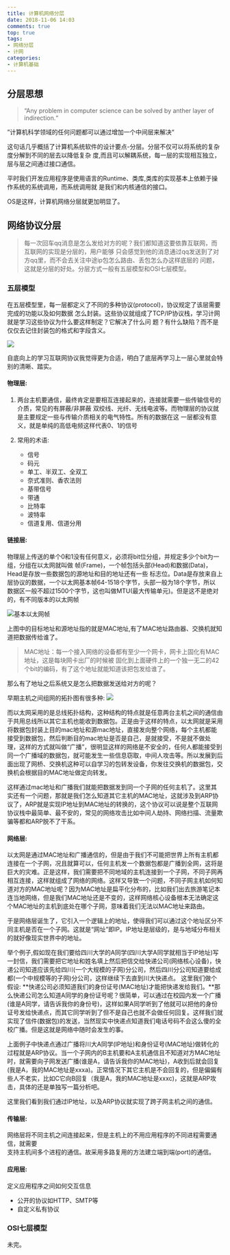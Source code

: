 ```yaml
---
title: 计算机网络分层
date: 2018-11-06 14:03
comments: true
top: true
tags:
- 网络分层
- 计网
categories:
- 计算机基础
---
```


## 分层思想  

> “Any problem  in computer science can be solved by anther layer of indirection.“

”计算机科学领域的任何问题都可以通过增加一个中间层来解决“  

这句话几乎概括了计算机系统软件的设计要点-分层。分层不仅可以将系统的复杂度分解到不同的层去以降低复杂
度,而且可以解耦系统，每一层的实现相互独立，层与层之间通过接口通信。

平时我们开发应用程序是使用语言的Runtime、类库,类库的实现基本上依赖于操作系统的系统调用，而系统调用就
是我们和内核通信的接口。

OS是这样，计算机网络分层就更加明显了。

## 网络协议分层

> 每一次回车qq消息是怎么发给对方的呢？我们都知道这要依靠互联网，而互联网的实现是分层的，用户能够
> 只会感觉到他的消息通过qq发送到了对方qq里，而不会去关注中途ip包怎么路由、丢包怎么办这样底层的
> 问题，这就是分层的好处。分层方式一般有五层模型和OSI七层模型。

### 五层模型

在五层模型里，每一层都定义了不同的多种协议(protocol)，协议规定了该层需要完成的功能以及如何数据
怎么封装。这些协议就组成了TCP/IP协议栈，学习计网就是学习这些协议为什么要这样制定？它解决了什么问
题？有什么缺陷？而不是仅仅去记住封装包的格式和字段含义。

![](https://ws3.sinaimg.cn/large/006tNbRwly1fwzm90dh3yj31920qoai3.jpg)

自底向上的学习互联网协议我觉得更为合适，明白了底层再学习上一层心里就会特别的清晰、踏实。

#### 物理层:

1. 两台主机要通信，最终肯定是要相互连接起来的，连接就需要一些传输信号的介质，常见的有屏蔽/非屏蔽
双绞线、光纤、无线电波等。而物理层的协议就是主要规定一些与传输介质相关的电气特性。所有的数据在这
一层都没有意义，就是单纯的高低电频这样代表0、1的信号

1.  常用的术语:
    * 信号
    * 码元
    * 单工、半双工、全双工
    * 奈式准则、香农法则
    * 基带信号
    * 带通
    * 比特率
    * 波特率
    * 信道复用、信道分用

#### 链接层:

物理层上传送的单个0和1没有任何意义，必须将bit位分组，并规定多少个bit为一组，分组在以太网就叫做
帧(Frame)，一个帧包括头部(Head)和数据(Data)，Head是存放一些数据包的源地址和目的地址还有一些
标志位。Data是存放来自上层协议的数据，一个以太网基本帧64-1518个字节，头部一般为18个字节，所以
数据区一般不超过1500个字节，这也叫做MTU(最大传输单元)。但是这不是绝对的，有不同版本的以太网帧

![基本以太网帧](https://ws3.sinaimg.cn/large/006tNbRwly1fwzn6hmohvj30ct01sq32.jpg)
  
上图中的目标地址和源地址指的就是MAC地址,有了MAC地址路由器、交换机就知道把数据传给谁了。

> MAC地址：每一个接入网络的设备都有至少一个网卡，网卡上固化有MAC地址，这是每块网卡出厂的时候被
> 固化到上面硬件上的一个独一无二的42个bit的编码，有了这个地址就能知道该把包发给谁了。

那么有了地址之后系统又是怎么把数据发送给对方的呢？  

早期主机之间组网的拓扑图有很多种:
![](https://ws1.sinaimg.cn/large/006tNbRwgy1fx0k6itge4j30mw0eegnn.jpg)

而以太网采用的是总线拓扑结构，这种结构的特点就是任意两台主机之间的通信由于共用总线所以其它主机也能收到数据包。正是由于这样的特点，以太网就是采用将数据包封装上目的mac地址和源mac地址，直接发向整个网络，每个主机都能接受到数据包，然后判断目的mac地址是否是自己，是就接受，不是就不做处理，这样的方式就叫做“广播”，很明显这样的网络是不安全的，任何人都能接受到同一个广播域的数据包，就可能发生一些信息窃取，中间人攻击等。所以发展到后面出现了网桥、交换机这种可以自学习的包转发设备，你发往交换机的数据包，交换机会根据目的MAC地址做定向转发。

这样通过mac地址和广播我们就能把数据发到同一个子网的任何主机了。这里其实还有一个问题，那就是我们怎么知道其它主机的MAC地址，这就涉及到ARP协议了，ARP就是实现IP地址到MAC地址的转换的，这个协议可以说是整个互联网协议栈中最简单、最不安的，常见的网络攻击比如中间人劫持、网络扫描、流量欺骗等都和ARP脱不了干系。

#### 网络层:
 
以太网是通过MAC地址和广播通信的，但是由于我们不可能把世界上所有主机都连接在一个子网，况且就算可以，任何主机发一个数据包都是广播到全网，这将是巨大的灾难。正是这样，我们需要把不同地域的主机连接到一个子网，不同子网再相互连接，这样就组成了网络的网络。这样又导致一个问题，不同子网主机如何知道对方的MAC地址呢？因为MAC地址是扁平化分布的，比如我们出去旅游笔记本连当地网络，但是我们MAC地址还是不变的，这样网络核心设备根本无法确定这个MAC地址的主机到底处在哪个子网，意味着我们无法以MAC地址来路由。

于是网络层诞生了，它引入一个逻辑上的地址，使得我们可以通过这个地址区分不同主机是否在一个子网。这就是“网址”即IP。IP地址是层级的，是与地域分布相关的就好像现实世界中的地址。

举个例子,假如现在我们要给四川大学的A同学(四川大学A同学就相当于IP地址)写一封信，我们需要把它地址和姓名填上然后把信交给快递公司(网络核心设备)，快递公司知道应该先给四川(一个大规模的子网)分公司，然后四川分公司知道要给成都(一个中规模等的子网)分公司，这样继续下去直到川大快递点。
这里我们做个假设: **快递公司必须知道我们的身份证号(MAC地址)才能把快递发给我们。**那么快递公司怎么知道A同学的身份证号呢？很简单，可以通过在校园内发一个广播(谁是A同学，请告诉我你的身份号)，这样如果A同学听到了他就可以把他的身份证号发给快递点，而其它同学听到了但不是自己也就不会做任何回复。这样我们就实现了信件(数据包)的发送，当然现实中快递点知道我们电话号码不会这么傻的全校广播。但是这就是网络中随时会发生的事。

上面例子中快递点通过广播将川大A同学(IP地址)和身份证号(MAC地址)做转化的过程就是ARP协议。当一个子网内的B主机要和A主机通信且不知道对方MAC地址时，就需要向子网发送广播(谁是A，请告诉我你的MAC地址)，A收到后就会回复(我是A，我的MAC地址是xxxa)。正常情况下其它主机是不会回复的，但是偏偏有些人不老实，比如C它向B回复（我是A，我的MAC地址是xxxc)，这就是ARP攻击，具体的还是单独写一篇分析吧。

这里我们看到我们通过IP地址，以及ARP协议就实现了跨子网主机之间的通信。

#### 传输层:  

网络层将不同主机之间连接起来，但是主机上的不用应用程序的不同进程需要通信，就需要  
支持主机间多个进程的通信。故采用多路复用的方法建立端到端(port)的通信。  

#### 应用层: 
定义应用程序之间如何交互信息

* 公开的协议如HTTP、SMTP等
* 自定义私有协议  


### OSI七层模型

未完。
